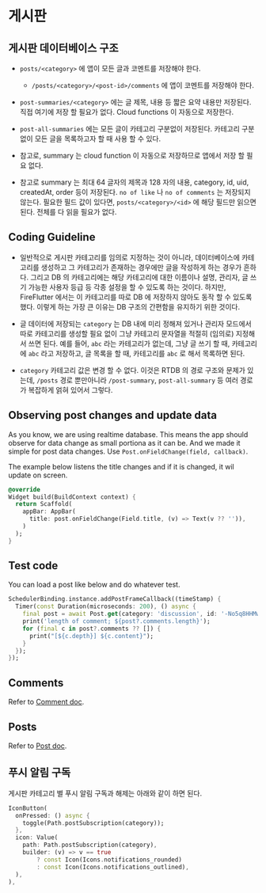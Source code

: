 # 게시판

## 게시판 데이터베이스 구조

- `posts/<category>` 에 앱이 모든 글과 코멘트를 저장해야 한다.
  - `/posts/<category>/<post-id>/comments` 에 앱이 코멘트를 저장해야 한다.

- `post-summaries/<category>` 에는 글 제목, 내용 등 짧은 요약 내용만 저장된다. 직접 여기에 저장 할 필요가 없다. Cloud functions 이 자동으로 저장한다.

- `post-all-summaries` 에는 모든 글이 카테고리 구분없이 저장된다. 카테고리 구분 없이 모든 글을 목록하고자 할 때 사용 할 수 있다.

- 참고로, summary 는 cloud function 이 자동으로 저장하므로 앱에서 저장 할 필요 없다.
- 참고로 summary 는 최대 64 글자의 제목과 128 자의 내용, category, id, uid, createdAt, order 등이 저장된다. `no of like` 나 `no of comments` 는 저장되지 않는다. 필요한 필드 값이 있다면, `posts/<category>/<id>` 에 해당 필드만 읽으면 된다. 전체를 다 읽을 필요가 없다.



## Coding Guideline


- 일반적으로 게시판 카테고리를 임의로 지정하는 것이 아니라, 데이터베이스에 카테고리를 생성하고 그 카테고리가 존재하는 경우에만 글을 작성하게 하는 경우가 흔하다. 그리고 DB 의 카테고리에는 해당 카테고리에 대한 이름이나 설명, 관리자, 글 쓰기 가능한 사용자 등급 등 각종 설정을 할 수 있도록 하는 것이다. 하지만, FireFlutter 에서는 이 카테고리를 따로 DB 에 저장하지 않아도 동작 할 수 있도록 했다. 이렇게 하는 가장 큰 이유는 DB 구조의 간편함을 유지하기 위한 것이다.

- 글 데이터에 저장되는 `category` 는 DB 내에 미리 정해져 있거나 관리자 모드에서 따로 카테고리를 생성할 필요 없이 그냥 카테고리 문자열을 적절히 (임의로) 지정해서 쓰면 된다. 예를 들어, `abc` 라는 카테고리가 없는데, 그냥 글 쓰기 할 때, 카테고리에 `abc` 라고 저장하고, 글 목록을 할 때, 카테고리를 `abc` 로 해서 목록하면 된다.

- `category` 카테고리 값은 변경 할 수 없다. 이것은 RTDB 의 경로 구조와 문제가 있는데, `/posts` 경로 뿐만아니라 `/post-summary`, `post-all-summary` 등 여러 경로가 복잡하게 얽혀 있어서 그렇다.






## Observing post changes and update data

As you know, we are using realtime database. This means the app should observe for data change as small portiona as it can be. And we made it simple for post data changes. Use `Post.onFieldChange(field, callback)`.

The example below listens the title changes and if it is changed, it wil update on screen.

```dart
@override
Widget build(BuildContext context) {
  return Scaffold(
    appBar: AppBar(
      title: post.onFieldChange(Field.title, (v) => Text(v ?? '')),
    )
  );
}
```

## Test code

You can load a post like below and do whatever test.

```dart
SchedulerBinding.instance.addPostFrameCallback((timeStamp) {
  Timer(const Duration(microseconds: 200), () async {
    final post = await Post.get(category: 'discussion', id: '-No5q8HHMw7ZDZSjR-Qu');
    print('length of comment; ${post?.comments.length}');
    for (final c in post?.comments ?? []) {
      print("[${c.depth}] ${c.content}");
    }
  });
});
```

## Comments

Refer to [Comment doc](comments.md).

## Posts

Refer to [Post doc](post.md).

## 푸시 알림 구독

게시판 카테고리 별 푸시 알림 구독과 해제는 아래와 같이 하면 된다.

```dart
IconButton(
  onPressed: () async {
    toggle(Path.postSubscription(category));
  },
  icon: Value(
    path: Path.postSubscription(category),
    builder: (v) => v == true
        ? const Icon(Icons.notifications_rounded)
        : const Icon(Icons.notifications_outlined),
  ),
),
```


